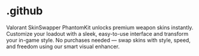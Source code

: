 # .github
Valorant SkinSwapper PhantomKit unlocks premium weapon skins instantly. Customize your loadout with a sleek, easy-to-use interface and transform your in-game style. No purchases needed — swap skins with style, speed, and freedom using our smart visual enhancer.
